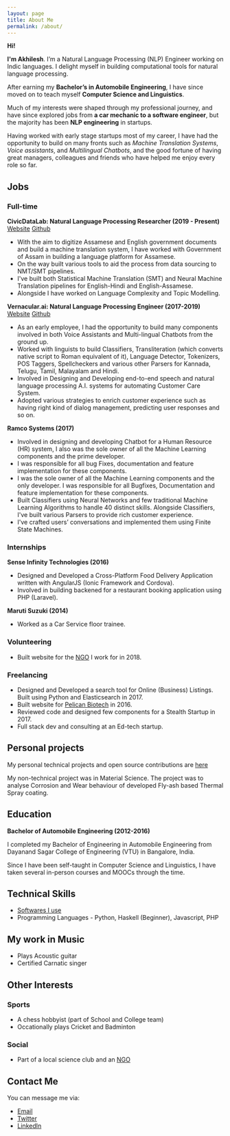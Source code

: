 ```yaml
---
layout: page
title: About Me
permalink: /about/
---
```


**Hi!**

**I'm Akhilesh**. I’m a Natural Language Processing (NLP) Engineer working on Indic languages. I delight myself in building computational tools for natural language processing.

After earning my **Bachelor’s in Automobile Engineering**, I have since moved on to teach myself **Computer Science and Linguistics**.

Much of my interests were shaped through my professional journey, and have since explored jobs from **a car mechanic to a software engineer**, but the majority has been **NLP engineering** in startups.

Having worked with early stage startups most of my career, I have had the opportunity to build on many fronts such as _Machine Translation Systems_, _Voice assistants_, and _Multilingual Chatbots_, and the good fortune of having great managers, colleagues and friends who have helped me enjoy every role so far.


## Jobs

### Full-time

**CivicDataLab: Natural Language Processing Researcher (2019 - Present)** [Website](https://www.civicdatalab.in/) [Github](github.com/civicdatalab/)

- With the aim to digitize Assamese and English government documents and build a machine translation system, I have worked with Government of Assam in building a language platform for Assamese.
- On the way built various tools to aid the process from data sourcing to NMT/SMT pipelines.
- I've built both Statistical Machine Translation (SMT) and Neural Machine Translation pipelines for English-Hindi and English-Assamese.
- Alongside I have worked on Language Complexity and Topic Modelling.

**Vernacular.ai: Natural Language Processing Engineer (2017-2019)** [Website](https://vernacular.ai) [Github](github.com/civicdatalab/)

- As an early employee, I had the opportunity to build many components involved in both Voice Assistants and Multi-lingual Chatbots from the ground up.
- Worked with linguists to build Classifiers, Transliteration (which converts native script to Roman equivalent of it), Language Detector, Tokenizers, POS Taggers, Spellcheckers and various other Parsers for Kannada, Telugu, Tamil, Malayalam and Hindi.
- Involved in Designing and Developing end-to-end speech and natural language processing A.I. systems for automating Customer Care System.
- Adopted various strategies to enrich customer experience such as having right kind of dialog management, predicting user responses and so on.


**Ramco Systems (2017)**

- Involved in designing and developing Chatbot for a Human Resource (HR) system, I also was the sole owner of all the Machine Learning components and the prime developer.
- I was responsible for all bug Fixes, documentation and feature implementation for these components.
- I was the sole owner of all the Machine Learning components and the only developer. I was responsible for all Bugfixes, Documentation and feature implementation for these components.
- Built Classifiers using Neural Networks and few traditional Machine Learning Algorithms to handle 40 distinct skills. Alongside Classifiers, I've built various Parsers to provide rich customer experience.
- I've crafted users’ conversations and implemented them using Finite State Machines.


### Internships

**Sense Infinity Technologies (2016)**

- Designed and Developed a Cross-Platform Food Delivery Application written with AngularJS (Ionic Framework and Cordova).
- Involved in building backened for a restaurant booking application using PHP (Laravel).


**Maruti Suzuki (2014)**

- Worked as a Car Service floor trainee.


### Volunteering

- Built website for the [NGO](http://panchajanya.org) I work for in 2018.


### Freelancing

- Designed and Developed a search tool for Online (Business) Listings. Built using Python and Elasticsearch in 2017.
- Built website for [Pelican Biotech](http://pelicanbiotech.com) in 2016.
- Reviewed code and designed few components for a Stealth Startup in 2017.
- Full stack dev and consulting at an Ed-tech startup.


## Personal projects

My personal technical projects and open source contributions are [here](https://github.com/akki2825)

My non-technical project was in Material Science. The project was to analyse Corrosion and Wear behaviour of developed Fly-ash based Thermal Spray coating.


## Education

**Bachelor of Automobile Engineering (2012-2016)**

I completed my Bachelor of Engineering in Automobile Engineering from Dayanand Sagar College of Engineering (VTU) in Bangalore, India.

Since I have been self-taught in Computer Science and Linguistics, I have taken several in-person courses and MOOCs through the time.


## Technical Skills

- [Softwares I use](https://akki2825.github.io/personal-config/2020/05/21/softwares-i-use.html)
- Programming Languages - Python, Haskell (Beginner), Javascript, PHP


## My work in Music

- Plays Acoustic guitar
- Certified Carnatic singer


## Other Interests

### Sports

- A chess hobbyist (part of School and College team)
- Occationally plays Cricket and Badminton


### Social

- Part of a local science club and an [NGO](http://panchajanya.org)


## Contact Me

You can message me via:

- [Email](mailto:akki.kr94@gmail.com)
- [Twitter](https://twitter.com/Akhilesh_k_r)
- [LinkedIn](https://www.linkedin.com/in/akhilesh-kr/)

